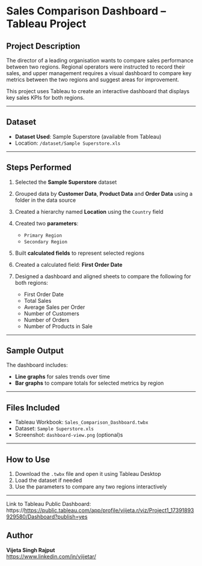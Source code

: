# Sales Comparison Dashboard – Tableau Project

## Project Description

The director of a leading organisation wants to compare sales performance between two regions. Regional operators were instructed to record their sales, and upper management requires a visual dashboard to compare key metrics between the two regions and suggest areas for improvement.

This project uses Tableau to create an interactive dashboard that displays key sales KPIs for both regions.

---

## Dataset

- **Dataset Used**: Sample Superstore (available from Tableau)
- Location: `/dataset/Sample Superstore.xls`

---

## Steps Performed

1. Selected the **Sample Superstore** dataset
2. Grouped data by **Customer Data**, **Product Data** and **Order Data** using a folder in the data source
3. Created a hierarchy named **Location** using the `Country` field
4. Created two **parameters**:
   - `Primary Region`
   - `Secondary Region`

5. Built **calculated fields** to represent selected regions
6. Created a calculated field: **First Order Date**
7. Designed a dashboard and aligned sheets to compare the following for both regions:
   - First Order Date
   - Total Sales
   - Average Sales per Order
   - Number of Customers
   - Number of Orders
   - Number of Products in Sale

---

## Sample Output

The dashboard includes:
- **Line graphs** for sales trends over time
- **Bar graphs** to compare totals for selected metrics by region

---

## Files Included

- Tableau Workbook: `Sales_Comparison_Dashboard.twbx`
- Dataset: `Sample Superstore.xls`
- Screenshot: `dashboard-view.png` (optional)s

---

## How to Use

1. Download the `.twbx` file and open it using Tableau Desktop
2. Load the dataset if needed
3. Use the parameters to compare any two regions interactively

---
Link to Tableau Public Dashboard: https://https://public.tableau.com/app/profile/viijeta.r/viz/Project1_17391893929580/Dashboard?publish=yes

## Author

**Vijeta Singh Rajput**  
https://www.linkedin.com/in/viijetar/
